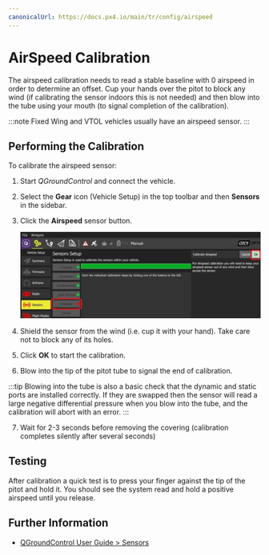 ```yaml
---
canonicalUrl: https://docs.px4.io/main/tr/config/airspeed
---
```


# AirSpeed Calibration

The airspeed calibration needs to read a stable baseline with 0 airspeed in order to determine an offset. Cup your hands over the pitot to block any wind (if calibrating the sensor indoors this is not needed) and then blow into the tube using your mouth (to signal completion of the calibration).

:::note
Fixed Wing and VTOL vehicles usually have an airspeed sensor.
:::

## Performing the Calibration

To calibrate the airspeed sensor:

1. Start *QGroundControl* and connect the vehicle.
2. Select the **Gear** icon (Vehicle Setup) in the top toolbar and then **Sensors** in the sidebar.
3. Click the **Airspeed** sensor button.
    
    ![Airspeed calibration](../../assets/qgc/setup/sensor/sensor_airspeed.jpg)

4. Shield the sensor from the wind (i.e. cup it with your hand). Take care not to block any of its holes.

5. Click **OK** to start the calibration.
6. Blow into the tip of the pitot tube to signal the end of calibration.
    
:::tip
Blowing into the tube is also a basic check that the dynamic and static ports are installed correctly. If they are swapped then the sensor will read a large negative differential pressure when you blow into the tube, and the calibration will abort with an error.
:::

7. Wait for 2-3 seconds before removing the covering (calibration completes silently after several seconds)

## Testing

After calibration a quick test is to press your finger against the tip of the pitot and hold it. You should see the system read and hold a positive airspeed until you release.

## Further Information

* [QGroundControl User Guide > Sensors](https://docs.qgroundcontrol.com/en/SetupView/sensors_px4.html#airspeed)